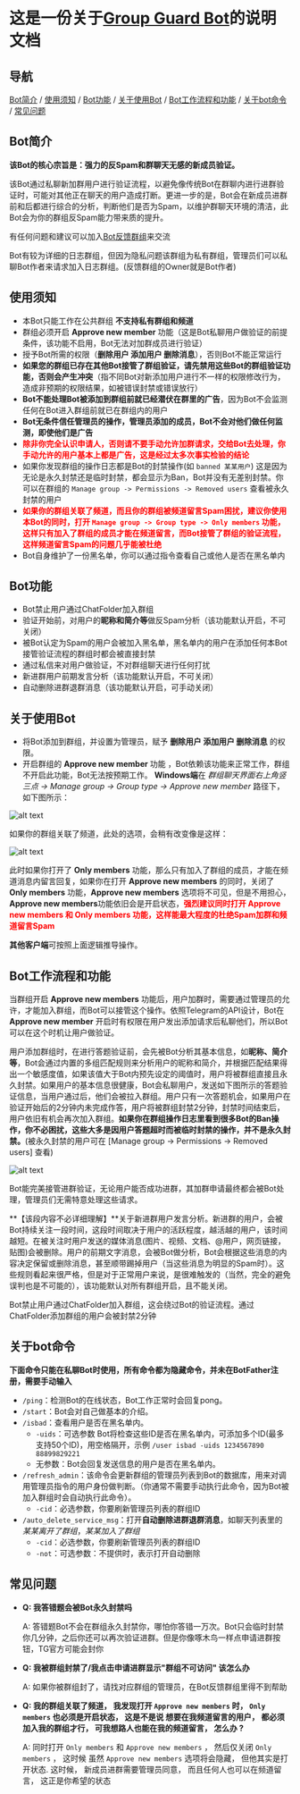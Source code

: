 # 这是一份关于[Group Guard Bot](https://t.me/gg_1021_bot)的说明文档

## 导航
[Bot简介](#bot简介) / [使用须知](#使用须知) / [Bot功能](#bot功能) / [关于使用Bot](#关于使用bot) / [Bot工作流程和功能](#bot工作流程和功能) / [关于bot命令](#关于bot命令) / [常见问题](#常见问题)

## Bot简介
**该Bot的核心宗旨是：强力的反Spam和群聊天无感的新成员验证。**

该Bot通过私聊新加群用户进行验证流程，以避免像传统Bot在群聊内进行进群验证时，可能对其他正在聊天的用户造成打断。更进一步的是，Bot会在新成员进群前和后都进行综合的分析，判断他们是否为Spam，以维护群聊天环境的清洁，此Bot会为你的群组反Spam能力带来质的提升。

有任何问题和建议可以加入[Bot反馈群组](https://t.me/ggbt_1120)来交流

Bot有较为详细的日志群组，但因为隐私问题该群组为私有群组，管理员们可以私聊Bot作者来请求加入日志群组。(反馈群组的Owner就是Bot作者)

## 使用须知
- 本Bot只能工作在公共群组 **不支持私有群组和频道**
- 群组必须开启 **Approve new member** 功能（这是Bot私聊用户做验证的前提条件，该功能不启用，Bot无法对加群成员进行验证）
- 授予Bot所需的权限（**删除用户 添加用户 删除消息**），否则Bot不能正常运行
- **如果您的群组已存在其他Bot接管了群组验证，请先禁用这些Bot的群组验证功能，否则会产生冲突**（指不同Bot对新添加用户进行不一样的权限修改行为，造成非预期的权限结果，如被错误封禁或错误放行）
- **Bot不能处理Bot被添加到群组前就已经潜伏在群里的广告**，因为Bot不会监测任何在Bot进入群组前就已在群组内的用户
- **Bot无条件信任管理员的操作，管理员添加的成员，Bot不会对他们做任何监测，即使他们是广告**
- <b style="color:red;">除非你完全认识申请人，否则请不要手动允许加群请求，交给Bot去处理，你手动允许的用户基本上都是广告，这是经过太多次事实检验的结论</b>
- 如果你发现群组的操作日志都是Bot的封禁操作(如 `banned 某某用户`) 这是因为无论是永久封禁还是临时封禁，都会显示为Ban，Bot并没有无差别封禁。你可以在群组的 `Manage group -> Permissions -> Removed users` 查看被永久封禁的用户
- <b style="color:red;">如果你的群组关联了频道，而且你的群组被频道留言Spam困扰，建议你使用本Bot的同时，打开 `Manage group -> Group type -> Only members` 功能，这样只有加入了群组的成员才能在频道留言，而Bot接管了群组的验证流程，这样频道留言Spam的问题几乎能被杜绝</b>
- Bot自身维护了一份黑名单，你可以通过指令查看自己或他人是否在黑名单内

## Bot功能
- Bot禁止用户通过ChatFolder加入群组
- 验证开始前，对用户的**昵称和简介等**做反Spam分析（该功能默认开启，不可关闭）
- 被Bot认定为Spam的用户会被加入黑名单，黑名单内的用户在添加任何本Bot接管验证流程的群组时都会被直接封禁
- 通过私信来对用户做验证，不对群组聊天进行任何打扰
- 新进群用户前期发言分析（该功能默认开启，不可关闭）
- 自动删除进群退群消息（该功能默认开启，可手动关闭）

## 关于使用Bot
- 将Bot添加到群组，并设置为管理员，赋予 **删除用户 添加用户 删除消息** 的权限。
- 开启群组的 **Approve new member** 功能 ，Bot依赖该功能来正常工作，群组不开启此功能，Bot无法按预期工作。
**Windows端**在 *群组聊天界面右上角竖三点 -> Manage group -> Group type -> Approve new member* 路径下，如下图所示：

![alt text](images/image.png)

如果你的群组关联了频道，此处的选项，会稍有改变像是这样：

![alt text](images/image-1.png)

此时如果你打开了 **Only members** 功能，那么只有加入了群组的成员，才能在频道消息内留言回复，如果你在打开 **Approve new members** 的同时，关闭了 **Only members** 功能，**Approve new members** 选项将不可见，但是不用担心，**Approve new members**功能依旧会是开启状态，<b style="color:red;">强烈建议同时打开 Approve new members 和 Only members 功能，这样能最大程度的杜绝Spam加群和频道留言Spam</b>

**其他客户端**可按照上面逻辑推导操作。

## Bot工作流程和功能
当群组开启 **Approve new members** 功能后，用户加群时，需要通过管理员的允许，才能加入群组，而Bot可以接管这个操作。依照Telegram的API设计，Bot在 **Approve new member** 开启时有权限在用户发出添加请求后私聊他们，所以Bot可以在这个时机让用户做验证。

用户添加群组时，在进行答题验证前，会先被Bot分析其基本信息，如**昵称、简介等**，Bot会通过内置的多组匹配规则来分析用户的昵称和简介，并根据匹配结果得出一个敏感度值，如果该值大于Bot内预先设定的阈值时，用户将被群组直接且永久封禁。如果用户的基本信息很健康，Bot会私聊用户，发送如下图所示的答题验证信息，当用户通过后，他们会被拉入群组。用户只有一次答题机会，如果用户在验证开始后的2分钟内未完成作答，用户将被群组封禁2分钟，封禁时间结束后，用户依旧有机会再次加入群组。**如果你在群组操作日志里看到很多Bot的Ban操作，你不必困扰，这些大多是因用户答题超时而被临时封禁的操作，并不是永久封禁。**(被永久封禁的用户可在 [Manage group -> Permissions -> Removed users] 查看)

![alt text](images/photo_2025-02-11_19-23-36.jpg)

Bot能完美接管进群验证，无论用户能否成功进群，其加群申请最终都会被Bot处理，管理员们无需特意处理这些请求。

**【该段内容不必详细理解】**关于新进群用户发言分析。新进群的用户，会被Bot持续关注一段时间，这段时间取决于用户的活跃程度，越活越的用户，该时间越短。在被关注时用户发送的媒体消息(图片、视频、文档、@用户，网页链接，贴图)会被删除。用户的前期文字消息，会被Bot做分析，Bot会根据这些消息的内容决定保留或删除消息，甚至顺带踢掉用户（当这些消息为明显的Spam时）。这些规则看起来很严格，但是对于正常用户来说，是很难触发的（当然，完全的避免误判也是不可能的），该功能默认对所有群组开启，且不能关闭。

Bot禁止用户通过ChatFolder加入群组，这会绕过Bot的验证流程。通过ChatFolder添加群组的用户会被封禁2分钟


## 关于bot命令
**下面命令只能在私聊Bot时使用，所有命令都为隐藏命令，并未在BotFather注册，需要手动输入**
- `/ping`：检测Bot的在线状态，Bot工作正常时会回复pong。
- `/start`：Bot会对自己做基本的介绍。
- `/isbad`：查看用户是否在黑名单内。
  - `-uids`：可选参数 Bot将检查这些ID是否在黑名单内，可添加多个ID(最多支持50个ID)，用空格隔开，示例 `/user isbad -uids 1234567890 88899829221`
  - 无参数：Bot会回复发送信息的用户是否在黑名单内。
- `/refresh_admin`：该命令会更新群组的管理员列表到Bot的数据库，用来对调用管理员指令的用户身份做判断。（你通常不需要手动执行此命令，因为Bot被加入群组时会自动执行此命令）。
  - `-cid`：必选参数，你要刷新管理员列表的群组ID
- `/auto_delete_service_msg`：打开**自动删除进群退群消息**，如聊天列表里的 *某某离开了群组*，*某某加入了群组*
  - `-cid`：必选参数，你要刷新管理员列表的群组ID
  - `-not`：可选参数：不提供时，表示打开自动删除

## 常见问题
- **Q: 我答错题会被Bot永久封禁吗**
  
  A: 答错题Bot不会在群组永久封禁你，哪怕你答错一万次。Bot只会临时封禁你几分钟，之后你还可以再次验证进群。但是你像啄木鸟一样点申请进群按钮，TG官方可能会封你
- **Q: 我被群组封禁了/我点击申请进群显示"群组不可访问" 该怎么办**
  
  A: 如果你被群组封了，请找对应群组的管理员，在Bot反馈群组里得不到帮助
- **Q: 我的群组关联了频道， 我发现打开 `Approve new members` 时， `Only members` 也必须是开启状态， 这是不是说 想要在我频道留言的用户， 都必须加入我的群组才行， 可我想路人也能在我的频道留言， 怎么办 ?**
  
  A: 同时打开 `Only members` 和 `Approve new members` ， 然后仅关闭 `Only members` ， 这时候 虽然 `Approve new members` 选项将会隐藏， 但他其实是打开状态. 这时候， 新成员进群需要管理员同意， 而且任何人也可以在频道留言， 这正是你希望的状态
